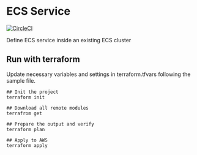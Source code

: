 # ECS Service
[![CircleCI](https://circleci.com/gh/moneysmartco/tf-aws-ecs-service.svg?style=svg&circle-token=xxx)](https://circleci.com/gh/moneysmartco/tf-aws-ecs-service)

Define ECS service inside an existing ECS cluster

## Run with terraform

Update necessary variables and settings in terraform.tfvars following the sample file.

```
## Init the project
terraform init

## Download all remote modules
terrafrom get

## Prepare the output and verify
terraform plan

## Apply to AWS
terraform apply
```
